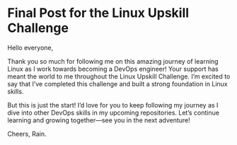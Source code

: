 # Final Post for the Linux Upskill Challenge

Hello everyone,

Thank you so much for following me on this amazing journey of learning Linux as I work towards becoming a DevOps engineer! Your support has meant the world to me throughout the Linux Upskill Challenge. I’m excited to say that I’ve completed this challenge and built a strong foundation in Linux skills.

But this is just the start! I’d love for you to keep following my journey as I dive into other DevOps skills in my upcoming repositories. Let’s continue learning and growing together—see you in the next adventure!

Cheers,
Rain.
